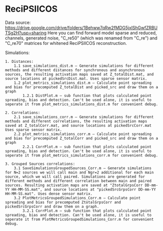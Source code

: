 # ReciPSIICOS

Data source: https://drive.google.com/drive/folders/1Behww7qRw2fMDG5jxIShGwfZRBUTSg2H?usp=sharing Here you can find forward model sparse and reduced, channels, generated noise, "C_re50" (which was renamed from "C_re") and "C_re70" matrices for whitened ReciPSIICOS reconstruction.

Simulations:

	1. Distances:
		1.1 save_simulations_dist.m — Generate simulations for different methods and different distances for synchronous and asynchronous sources, the resulting activation maps saved at Z_totalDist.mat, and source locations at pickedSrcDist.mat. Uses sparse sensor matrix.
		1.2 plot_metrics_simulations_dist.m — Calculate point spreading and bias for precomputed Z_totalDist and picked_src and draw them on a graph
			1.2.1 DistPlot.m — sub function that plots calculated point spreading, bias and detection. Can't be used alone, it is useful to seperate it from plot_metrics_simulations_dist.m for convenient debug.

	2. Correlations:
		2.1 save_simulations_corr.m — Generate simulations for different methods and different correlations, the resulting activation maps saved at Z_totalCorr.mat, and source locations at pickedSrcCorr.mat Uses sparse sensor matrix.
		2.2 plot_metrics_simulations_corr.m — Calculate point spreading and bias for precomputed Z_totalCorr and picked_src and draw them on a graph
			2.2.1 CorrPlot.m — sub function that plots calculated point spreading, bias and detection. Can't be used alone, it is useful to seperate it from plot_metrics_simulations_corr.m for convenient debug.

	3. Grouped Sources correlations:
		3.1 SaveSimulationsGroupedSources_Corr.m — Generate simulations for N=2 sources we will call main and Ngr=2 additional for each main source, which we will call paired. Simulations are generated for different methods and different correlation between main and paired sources. Resulting activation maps are saved at "ZtotalGrpsCorr DD-mm-YY HH-MM-SS.mat", and source locations at "pickedSrcGrpsCorr DD-mm-YY HH-MM-SS.mat". Uses dense sensor matrix.
		3.2 PlotMetricsGroupedSimulations_Corr.m — Calculate point spreading and bias for precomputed ZtotalGrpsCorr and pickedSrcGrpsCorr and draw them on a graph.
			3.2.1 CorrPlot.m — sub function that plots calculated point spreading, bias and detection. Can't be used alone, it is useful to seperate it from PlotMetricsGroupedSimulations_Corr.m for convenient debug.